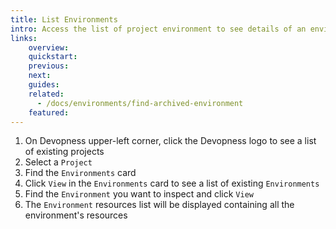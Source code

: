 ```yaml
---
title: List Environments
intro: Access the list of project environment to see details of an environment.
links:
    overview:
    quickstart:
    previous:
    next:
    guides:
    related:
      - /docs/environments/find-archived-environment
    featured:
---
```


1. On Devopness upper-left corner, click the Devopness logo to see a list of existing projects
1. Select a `Project`
1. Find the `Environments` card
1. Click `View` in the `Environments` card to see a list of existing `Environments`
1. Find the `Environment` you want to inspect and click `View`
1. The `Environment` resources list will be displayed containing all the environment's resources
